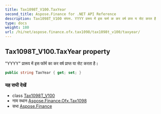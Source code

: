 ```yaml
---
title: Tax1098T_V100.TaxYear
second_title: Aspose.Finance for .NET API Reference
description: Tax1098T_V100 संपत्त. YYYY प्ररूप में इस फर्म क कर वर्ष प्रप्त य सेट करत है
type: docs
weight: 180
url: /hi/net/aspose.finance.ofx.tax1098/tax1098t_v100/taxyear/
---
```

## Tax1098T_V100.TaxYear property

"YYYY" प्रारूप में इस फॉर्म का कर वर्ष प्राप्त या सेट करता है।

```csharp
public string TaxYear { get; set; }
```

### यह सभी देखें

* class [Tax1098T_V100](../)
* नाम स्थान [Aspose.Finance.Ofx.Tax1098](../../tax1098t_v100/)
* सभा [Aspose.Finance](../../../)


